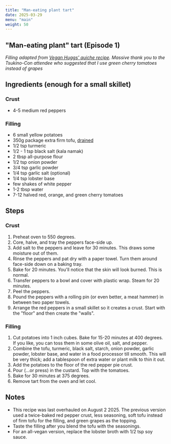 ```yaml
---
title: "Man-eating plant tart"
date: 2025-03-29
menu: "main"
weight: 50
---
```


## "Man-eating plant" tart (Episode 1)

*Filling adapted from [Vegan Huggs' quiche recipe](https://veganhuggs.com/easy-vegan-quiche/). Massive thank you to the Tsukino-Con attendee who suggested that I use green cherry tomatoes instead of grapes*

## Ingredients (enough for a small skillet)

### Crust

* 4-5 medium red peppers

### Filling
* 6 small yellow potatoes
* 350g package extra firm tofu, [drained](https://www.masterclass.com/articles/how-to-drain-tofu)
* 1/2 tsp turmeric
* 1/2 - 1 tsp black salt (kala namak)
* 2 tbsp all-purpose flour
* 1/2 tsp onion powder
* 3/4 tsp garlic powder
* 1/4 tsp garlic salt (optional)
* 1/4 tsp lobster base
* few shakes of white pepper
* 1-2 tbsp water
* 7-12 halved red, orange, and green cherry tomatoes

## Steps

### Crust

1. Preheat oven to 550 degrees.
2. Core, halve, and tray the peppers face-side up.
3. Add salt to the peppers and leave for 30 minutes. This draws some moisture out of them.
4. Rinse the peppers and pat dry with a paper towel. Turn them around face-side down on a baking tray. 
5. Bake for 20 minutes. You'll notice that the skin will look burned. This is normal.
6. Transfer peppers to a bowl and cover with plastic wrap. Steam for 20 minutes.
7. Peel the peppers.
8. Pound the peppers with a rolling pin (or even better, a meat hammer) in between two paper towels. 
9. Arrange the red peppers in a small skillet so it creates a crust. Start with the "floor" and then create the "walls".

### Filling
1. Cut potatoes into 1 inch cubes. Bake for 15-20 minutes at 400 degrees. If you like, you can toss them in some olive oil, salt, and pepper.
2. Combine the tofu, turmeric, black salt, starch, onion powder, garlic powder, lobster base, and water in a food processor till smooth. This will be very thick; add a tablespoon of extra water or plant milk to thin it out.
3. Add the potatoes to the floor of the red pepper pie crust.
4. Pour (...or press) in the custard. Top with the tomatoes.
5. Bake for 30 minutes at 375 degrees.
6. Remove tart from the oven and let cool. 

## Notes
* This recipe was last overhauled on August 2 2025. The previous version used a twice-baked red pepper crust, less seasoning, soft tofu instead of firm tofu for the filling, and green grapes as the topping.
* Taste the filling after you blend the tofu with the seasonings.
* For an all-vegan version, replace the lobster broth with 1/2 tsp soy sauce.